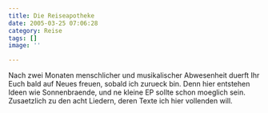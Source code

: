 ```yaml
---
title: Die Reiseapotheke
date: 2005-03-25 07:06:28
category: Reise
tags: []
image: ''

---
```


Nach zwei Monaten menschlicher und musikalischer Abwesenheit duerft Ihr Euch bald auf Neues freuen, sobald ich zurueck bin. Denn hier entstehen Ideen wie Sonnenbraende, und ne kleine EP sollte schon moeglich sein. Zusaetzlich zu den acht Liedern, deren Texte ich hier vollenden will.
